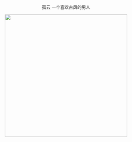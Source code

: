 <div align=center>

孤云 一个喜欢古风的男人
  
<img src="https://img2.baidu.com/it/u=1539072700,2498080864&fm=253&fmt=auto&app=138&f=JPEG?w=658&h=411" width=400>
